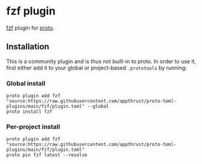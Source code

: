 # fzf plugin

[fzf](https://github.com/junegunn/fzf) plugin for [proto](https://github.com/moonrepo/proto).

## Installation

This is a community plugin and is thus not built-in to proto. In order to use it, first either add it to your global or project-based `.prototools` by running:

### Global install

```shell
proto plugin add fzf "source:https://raw.githubusercontent.com/appthrust/proto-toml-plugins/main/fzf/plugin.toml" --global
proto install fzf
```

### Per-project install

```shell
proto plugin add fzf "source:https://raw.githubusercontent.com/appthrust/proto-toml-plugins/main/fzf/plugin.toml"
proto pin fzf latest --resolve
```
